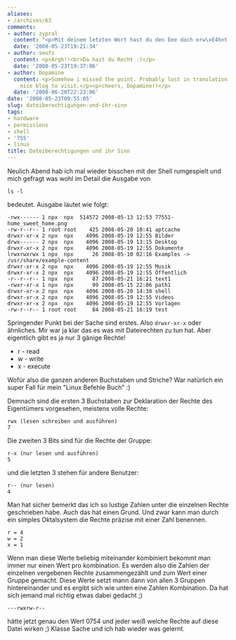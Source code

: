 ```yaml
---
aliases:
- /archives/63
comments:
- author: zypral
  content: "<p>Mit deinem letzten Wort hast du den Eee doch erw\xE4hnt. :P</p>"
  date: '2008-05-23T19:21:34'
- author: seufz
  content: <p>Argh!!<br>Da hast du Recht :(</p>
  date: '2008-05-23T19:37:06'
- author: Dopamine
  content: <p>Somehow i missed the point. Probably lost in translation :) Anyway ...
    nice blog to visit.</p><p>cheers, Dopamine!!</p>
  date: '2008-06-20T22:23:06'
date: '2008-05-23T09:55:05'
slug: dateiberechtigungen-und-ihr-sinn
tags:
- hardware
- permissions
- shell
- '755'
- linux
title: Dateiberechtigungen und ihr Sinn
---
```


Neulich Abend hab ich mal wieder bisschen mit der Shell rumgespielt und mich gefragt was wohl im Detail die Ausgabe von

```
ls -l
```

bedeutet. Ausgabe lautet wie folgt:

```
-rwx------ 1 npx  npx  514572 2008-05-13 12:53 77551-home_sweet_home.png
-rw-r--r-- 1 root root    425 2008-05-20 10:41 aptcache
drwxr-xr-x 2 npx  npx    4096 2008-05-19 12:55 Bilder
drwx------ 2 npx  npx    4096 2008-05-19 13:15 Desktop
drwxr-xr-x 2 npx  npx    4096 2008-05-19 12:55 Dokumente
lrwxrwxrwx 1 npx  npx      26 2008-05-10 02:16 Examples -> /usr/share/example-content
drwxr-xr-x 2 npx  npx    4096 2008-05-19 12:55 Musik
drwxr-xr-x 2 npx  npx    4096 2008-05-19 12:55 Öffentlich
-r--r--r-- 1 npx  npx      87 2008-05-21 16:21 text1
-rwxr-xr-x 1 npx  npx      99 2008-05-15 22:06 path1
drwxr-xr-x 2 npx  npx    4096 2008-05-20 14:38 shell
drwxr-xr-x 2 npx  npx    4096 2008-05-19 12:55 Videos
drwxr-xr-x 2 npx  npx    4096 2008-05-19 12:55 Vorlagen
-rw-r--r-- 1 root root     84 2008-05-21 16:19 test
```

Springender Punkt bei der Sache sind erstes. Also `drwxr-xr-x` oder
ähnliches. Mir war ja klar das es was mit Dateirechten zu tun hat. Aber
eigentlich gibt es ja nur 3 gänige Rechte!

* r - read
* w - write
* x - execute

Wofür also die ganzen anderen Buchstaben und Striche?
War natürlich ein super Fall für mein "Linux Befehle Buch" :)

Demnach sind die ersten 3 Buchstaben zur Deklaration der Rechte des
Eigentümers vorgesehen, meistens volle Rechte:

```
rwx (lesen schreiben und ausführen)
7
```

Die zweiten 3 Bits sind für die Rechte der Gruppe:

```
r-x (nur lesen und ausführen)
5
```

und die letzten 3 stehen für andere Benutzer:

```
r-- (nur lesen)
4
```

Man hat sicher bemerkt das ich so lustige Zahlen unter die einzelnen Rechte
geschrieben habe. Auch das hat einen Grund. Und zwar kann man durch ein
simples Oktalsystem die Rechte präzise mit einer Zahl benennen.

```
r = 4
w = 2
x = 1

```

Wenn man diese Werte beliebig miteinander kombiniert bekommt man immer nur
einen Wert pro kombination. Es werden also die Zahlen der einzelnen
vergebenen Rechte zusammengezählt und zum Wert einer Gruppe gemacht. Diese
Werte setzt mann dann von allen 3 Gruppen hintereinander und es ergibt sich
wie unten eine Zahlen Kombination. Da hat sich jemand mal richtig etwas dabei
gedacht ;)

```
---rwxrw-r--
```

hätte jetzt genau den Wert 0754 und jeder weiß welche Rechte auf diese Datei wirken ;) Klasse Sache und ich hab wieder was gelernt.
